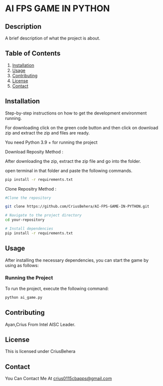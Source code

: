# AI FPS GAME IN PYTHON

## Description
A brief description of what the project is about.

## Table of Contents
1. [Installation](#installation)
2. [Usage](#usage)
3. [Contributing](#contributing)
4. [License](#license)
5. [Contact](#contact)

## Installation
Step-by-step instructions on how to get the development environment running.

For downloading click on the green code button and then click on download zip and extract the zip and files are ready.

You need Python 3.9 + for running the project

Download Reposity Method :

After downloading the zip, extract the zip file and go into the folder.

open terminal in that folder and paste the following commands.

```bash
pip install -r requirements.txt
```

Clone Repositry Method :
```bash
#Clone the repository

git clone https://github.com/CriusBehera/AI-FPS-GAME-IN-PYTHON.git

# Navigate to the project directory
cd your-repository

# Install dependencies
pip install -r requirements.txt

```
## Usage

After installing the necessary dependencies, you can start the game by using as follows:

### Running the Project
To run the project, execute the following command:

```bash
python ai_game.py
```

## Contributing

Ayan,Crius From Intel AISC Leader.

## License

This is licensed under CriusBehera

## Contact

You Can Contact Me At crius0115cbapps@gmail.com
